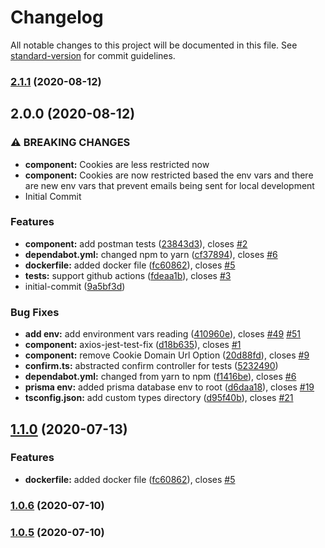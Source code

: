 # Changelog

All notable changes to this project will be documented in this file. See
[standard-version](https://github.com/conventional-changelog/standard-version)
for commit guidelines.

### [2.1.1](https://github.com/codingwithmanny/nodets-rest-auth-bootstrap/compare/v3.0.0...v2.1.1) (2020-08-12)

## 2.0.0 (2020-08-12)

### ⚠ BREAKING CHANGES

- **component:** Cookies are less restricted now
- **component:** Cookies are now restricted based the env vars and there are new
  env vars that prevent emails being sent for local development
- Initial Commit

### Features

- **component:** add postman tests
  ([23843d3](https://github.com/codingwithmanny/nodets-rest-auth-bootstrap/commit/23843d392e07470abca1a4fa9e6ceea2e57d8dc8)),
  closes
  [#2](https://github.com/codingwithmanny/nodets-rest-auth-bootstrap/issues/2)
- **dependabot.yml:** changed npm to yarn
  ([cf37894](https://github.com/codingwithmanny/nodets-rest-auth-bootstrap/commit/cf378944790a985894e9c07dad558a2fbe97173a)),
  closes
  [#6](https://github.com/codingwithmanny/nodets-rest-auth-bootstrap/issues/6)
- **dockerfile:** added docker file
  ([fc60862](https://github.com/codingwithmanny/nodets-rest-auth-bootstrap/commit/fc6086216accd6c5c6c3cca277efca51dba25235)),
  closes
  [#5](https://github.com/codingwithmanny/nodets-rest-auth-bootstrap/issues/5)
- **tests:** support github actions
  ([fdeaa1b](https://github.com/codingwithmanny/nodets-rest-auth-bootstrap/commit/fdeaa1ba699e20fc3cd42ddb9d2de482f0ae4d99)),
  closes
  [#3](https://github.com/codingwithmanny/nodets-rest-auth-bootstrap/issues/3)
- initial-commit
  ([9a5bf3d](https://github.com/codingwithmanny/nodets-rest-auth-bootstrap/commit/9a5bf3de841ecea7007d7042775ef741bc41404d))

### Bug Fixes

- **add env:** add environment vars reading
  ([410960e](https://github.com/codingwithmanny/nodets-rest-auth-bootstrap/commit/410960e53e1cfd9b428e6e183a49105e76bf4fc0)),
  closes
  [#49](https://github.com/codingwithmanny/nodets-rest-auth-bootstrap/issues/49)
  [#51](https://github.com/codingwithmanny/nodets-rest-auth-bootstrap/issues/51)
- **component:** axios-jest-test-fix
  ([d18b635](https://github.com/codingwithmanny/nodets-rest-auth-bootstrap/commit/d18b63541098031ed782e9ece691b3d74b8cde7a)),
  closes
  [#1](https://github.com/codingwithmanny/nodets-rest-auth-bootstrap/issues/1)
- **component:** remove Cookie Domain Url Option
  ([20d88fd](https://github.com/codingwithmanny/nodets-rest-auth-bootstrap/commit/20d88fd225479ee772266ae11126ce9d961a8609)),
  closes
  [#9](https://github.com/codingwithmanny/nodets-rest-auth-bootstrap/issues/9)
- **confirm.ts:** abstracted confirm controller for tests
  ([5232490](https://github.com/codingwithmanny/nodets-rest-auth-bootstrap/commit/5232490719948eb9122b453b203c5667a831e386))
- **dependabot.yml:** changed from yarn to npm
  ([f1416be](https://github.com/codingwithmanny/nodets-rest-auth-bootstrap/commit/f1416beadbaec99e7836e0c45fa147d704fc66ee)),
  closes
  [#6](https://github.com/codingwithmanny/nodets-rest-auth-bootstrap/issues/6)
- **prisma env:** added prisma database env to root
  ([d6daa18](https://github.com/codingwithmanny/nodets-rest-auth-bootstrap/commit/d6daa1884f81b813310b3167bce477727634f215)),
  closes
  [#19](https://github.com/codingwithmanny/nodets-rest-auth-bootstrap/issues/19)
- **tsconfig.json:** add custom types directory
  ([d95f40b](https://github.com/codingwithmanny/nodets-rest-auth-bootstrap/commit/d95f40b687f57ccb2f3cb1420d2ab2aa7b9557eb)),
  closes
  [#21](https://github.com/codingwithmanny/nodets-rest-auth-bootstrap/issues/21)

## [1.1.0](https://github.com/codingwithmanny/nodets-rest-auth-bootstrap/compare/v1.0.6...v1.1.0) (2020-07-13)

### Features

- **dockerfile:** added docker file
  ([fc60862](https://github.com/codingwithmanny/nodets-rest-auth-bootstrap/commit/fc6086216accd6c5c6c3cca277efca51dba25235)),
  closes
  [#5](https://github.com/codingwithmanny/nodets-rest-auth-bootstrap/issues/5)

### [1.0.6](https://github.com/codingwithmanny/nodets-rest-auth-bootstrap/compare/v1.0.5...v1.0.6) (2020-07-10)

### [1.0.5](https://github.com/codingwithmanny/nodets-rest-auth-bootstrap/compare/v1.0.4...v1.0.5) (2020-07-10)
